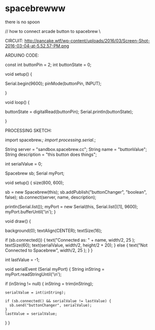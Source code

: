 # spacebrewww
there is no spoon

// how to connect arcade button to spacebrew \\

CIRCUIT: http://pancake.wtf/wp-content/uploads/2016/03/Screen-Shot-2016-03-04-at-5.52.57-PM.png

ARDUINO CODE:

const int buttonPin = 2;
int buttonState = 0;

void setup() {
  
  Serial.begin(9600);
pinMode(buttonPin, INPUT);

}

void loop() {

buttonState = digitalRead(buttonPin);
Serial.println(buttonState);

}

PROCESSING SKETCH:

import spacebrew.*;
import processing.serial.*;

String server = "sandbox.spacebrew.cc";
String name = "buttonValue";
String description = "this button does things";

int serialValue = 0;

Spacebrew sb;
Serial myPort;

void setup() {
  size(800, 600);

  sb = new Spacebrew(this);
  sb.addPublish("buttonChanger", "boolean", false);
  sb.connect(server, name, description);

  println(Serial.list());
  myPort = new Serial(this, Serial.list()[1], 9600); 
  myPort.bufferUntil('\n');
}

void draw() {

  background(0);
  textAlign(CENTER);
  textSize(16);

  if (sb.connected()) {
    text("Connected as: " + name, width/2, 25 );  
    textSize(60);
    text(serialValue, width/2, height/2 + 20);
  } else {
    text("Not Connected to Spacebrew", width/2, 25 );
  }
}

int lastValue = -1;

void serialEvent (Serial myPort) {
  String inString = myPort.readStringUntil('\n');

  if (inString != null) {
    inString = trim(inString);

    serialValue = int(inString); 

    if (sb.connected() && serialValue != lastValue) {
      sb.send("buttonChanger", serialValue);
    }
    lastValue = serialValue;
  }
}

